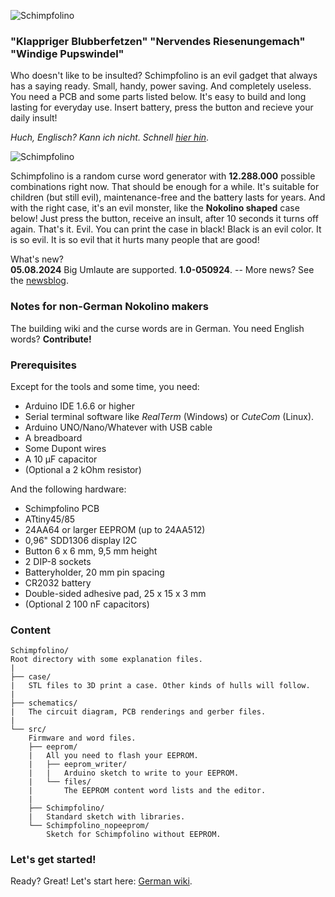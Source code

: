 ![Schimpfolino](http://www.nikolairadke.de/schimpfolino/schimpfolino_back.jpg)

  
### "Klappriger Blubberfetzen" "Nervendes Riesenungemach" "Windige Pupswindel"  

    
Who doesn't like to be insulted? Schimpfolino is an evil gadget that always has a saying ready. Small, handy, power saving. And completely useless. You need a PCB and some parts listed below. It's easy to build and long lasting for everyday use. Insert battery, press the button and recieve your daily insult!        

*Huch, Englisch? Kann ich nicht. Schnell [hier hin](https://github.com/NikolaiRadke/Schimpfolino/wiki)*.  

![Schimpfolino](https://www.nikolairadke.de/schimpfolino/schimpfolino_case.png)
  
Schimpfolino is a random curse word generator with **12.288.000** possible combinations right now. That should be enough for a while. It's suitable for children (but still evil), maintenance-free and the battery lasts for years. And with the right case, it's an evil monster, like the **Nokolino shaped** case below! Just press the button, receive an insult, after 10 seconds it turns off again. That's it. Evil. You can print the case in black! Black is an evil color. It is so evil. It is so evil that it hurts many people that are good!

What's new?  
**05.08.2024** Big Umlaute are supported. **1.0-050924**.
-- More news? See the [newsblog](https://github.com/NikolaiRadke/Schimpfolino/tree/main/NEWS.md).   
  

### Notes for non-German Nokolino makers  
  
The building wiki and the curse words are in German. You need English words? **Contribute!**  

### Prerequisites

Except for the tools and some time, you need:
* Arduino IDE 1.6.6 or higher
* Serial terminal software like *RealTerm* (Windows) or *CuteCom* (Linux).
* Arduino UNO/Nano/Whatever with USB cable
* A breadboard
* Some Dupont wires
* A 10 µF capacitor
* (Optional a 2 kOhm resistor)  
  
And the following hardware:
* Schimpfolino PCB 
* ATtiny45/85
* 24AA64 or larger EEPROM (up to 24AA512)
* 0,96" SDD1306 display I2C
* Button 6 x 6 mm, 9,5 mm height
* 2 DIP-8 sockets
* Batteryholder, 20 mm pin spacing
* CR2032 battery
* Double-sided adhesive pad, 25 x 15 x 3 mm
* (Optional 2 100 nF capacitors)  
  
### Content

```
Schimpfolino/
Root directory with some explanation files.  
|
├── case/
|   STL files to 3D print a case. Other kinds of hulls will follow.
|
├── schematics/
|   The circuit diagram, PCB renderings and gerber files.
|
└── src/
    Firmware and word files.
    ├── eeprom/
    |   All you need to flash your EEPROM.
    |   ├── eeprom_writer/
    |   |   Arduino sketch to write to your EEPROM.
    |   └── files/
    |       The EEPROM content word lists and the editor.
    |
    ├── Schimpfolino/
    |   Standard sketch with libraries.
    └── Schimpfolino_nopeeprom/
        Sketch for Schimpfolino without EEPROM.
```

### Let's get started!

Ready? Great! Let's start here: [German wiki](https://github.com/NikolaiRadke/Schimpfolino/wiki).  

